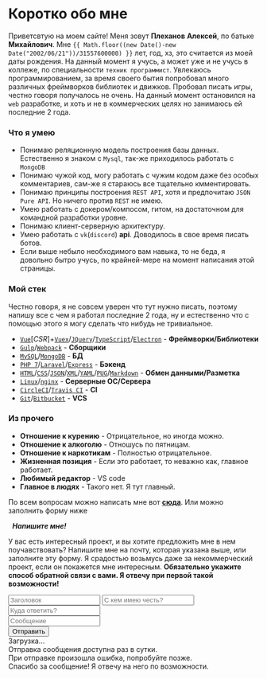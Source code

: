 # Коротко обо мне
Приветсвтую на моем сайте! Меня зовут **Плеханов** **Алексей**, по батьке **Михайлович**. Мне `{{ Math.floor((new Date()-new Date("2002/06/21"))/31557600000) }}` лет, год, хз, это считается из моей даты рождения. На данный момент я учусь, а может уже и не учусь в коллеже, по специальности `техник программист`. Увлекаюсь программированием, за время своего бытия попробовал много различных фреймворков библиотек и движков. Пробовал писать игры, честно говоря получалось не очень. На данный момент остановился на `web` разработке, и хоть и не в коммерческих целях но занимаюсь ей последние 2 года. 

### Что я умею
* Понимаю реляционную модель построения базы данных. Естественно я знаком с `Mysql`, так-же приходилось работать с `MongoDB`
* Понимаю чужой код, могу работать с чужим кодом даже без особых комментариев, сам-же я стараюсь все тщательно кмментировать.
* Понимаю принципы построения `REST API`, хотя и предпочитаю `JSON Pure API`. Но ничего против `REST` не имею.
* Умею работать с докером/компосом, гитом, на достаточном для командной разработки уровне.
* Понимаю клиент-серверную архитектуру.
* Умею работать с `vk`(`discord`) **api**. Доводилось в свое время писать ботов.
* Если выше небыло необходимого вам навыка, то не беда, я довольно бытро учусь, по крайней-мере на момент написания этой страницы.

### Мой стек
Честно говоря, я не совсем уверен что тут нужно писать, поэтому напишу все с чем я работал последние 2 года, ну и естественно что с помощью этого я могу сделать что нибудь не тривиальное.

* [`Vue`](https://vuejs.org)[*CSR*]+[`Vuex`](https://vuex.vuejs.org)/[`JQuery`](https://jquery.com/)/[`TypeScript`](https://www.typescriptlang.org/)/[`Electron`](https://www.electronjs.org/) - **Фреймворки/Библиотеки**
* [`Gulp`](https://gulpjs.com/)/[`Webpack`](https://webpack.js.org/) - **Сборщики**
* [`MySQL`](https://www.mysql.com/)/[`MongoDB`](https://www.mongodb.com) - **БД**
* [`PHP 7`](https://www.php.net)/[`Laravel`](https://laravel.ru/)/[`Express`](https://expressjs.com/) - **Бэкенд**
* [`HTML`](https://wikipedia.org/wiki/HTML)/[`CSS`](https://wikipedia.org/wiki/CSS)/[`JSON`](https://en.wikipedia.org/wiki/JSON)/[`XML`](https://wikipedia.org/wiki/XML)/[`YAML`](https://wikipedia.org/wiki/YAML)/[`PUG`](https://pugjs.org)/[`Markdown`](https://wikipedia.org/wiki/Markdown) - **Обмен данными/Разметка**
* [`Linux`](https://wikipedia.org/wiki/Linux)/[`nginx`](https://nginx.org/ru/) - **Серверные ОС/Сервера**
* [`CircleCI`](https://circleci.com/)/[`Travis CI`](https://travis-ci.com) - **CI**
* [`Git`](https://github.com/)/[`Bitbucket`](https://bitbucket.org/) - **VCS**

### Из прочего

* **Отношение к курению** - Отрицательное, но иногда можно.
* **Отношение к алкоголю** - Отношусь по пятницам.
* **Отношение к наркотикам** - Полностью отрицательное.
* **Жизненная позиция** - Если это работает, то неважно как, главное работает.
* **Любимый редактор** - VS code
* **Главное в людях** - Такого нет. Я тут главный.

По всем вопросам можно написать мне вот [**сюда**](mailto:astecom@mailru). Или можно заполнить форму ниже

<form class='auto-form' action='https://as-host.000webhostapp.com/method/new_order' check='https://as-host.000webhostapp.com/method/can_create_order'>
    <h5 style='margin: 0.25rem 0.5rem;'> Напишите мне! </h5>
    <p> 
        У вас есть интересный проект, и вы хотите предложить мне в нем поучавствовать? Напишите мне на почту, которая указана
        выше, или заполните эту форму. Я срадостью возьмусь даже за некоммерческий проект, если он покажется мне интересным.
        <strong> Обязательно укажите способ обратной связи с вами. Я отвечу при первой такой возможности! </strong>
    </p>
    <input class='auto-input' name='header' type='text' minLength='5' required maxLength='50' placeholder='Заголовок'>
    <input class='auto-input' name='name' type='text' minLength='5' required maxLength='50' placeholder='С кем имею честь?'>
    <input class='auto-input' name='email' type='email' minLength='5' required maxLength='50' placeholder='Куда ответить?'>
    <div class='auto-message'>
        <input class='auto-input mdtarget' name='body' minLength='50' placeholder='Сообщение'>
    </div>
    <input class='auto-submit'  type='submit' value='Отправить'>
    <div type='loading' class='active'>
        Загрузка...
    </div>
    <div type='check-fail'>
        Отправка сообщения доступна раз в сутки.
    </div>
    <div type='error'>
        При отправке произошла ошибка, попробуйте позже.
    </div>
    <div type='success'>
        Спасибо за сообщение! Я отвечу на него по возможности.
    </div>
</form>